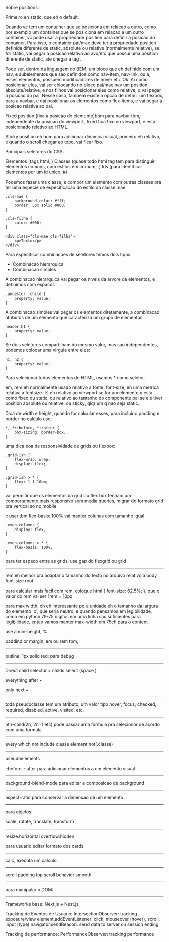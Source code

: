 Sobre positions:

Primeiro eh static, que eh o default.

Quando vc tem um container que se posiciona em relacao a outro, como por exemplo um container que se posiciona em relacao a um outro container, vc pode usar a propriedade position para definir a posicao do container. Para isso, o container pai/mae deve ter a propriedade position definida diferente de static,
absolute ou relative (normalmente relative), se for static, vai pegar a posicao relativa ao avo/etc que possui uma position diferente de static, ate chegar a tag <html></html>.

Pode ser, dentro da linguagem do BEM, um bloco que eh definido com um nav, e subelementos que sao definidos como nav-item, nav-link, ou a, esses elementos, possuem modificadores de hover etc. Ok. Ai como posicionar eles, vai ser colocando no bloco pai/mae nav um position absolute/relative, e nos filhos vai posicionar eles como relative, q vai pegar a posicao do pai. Nesse caso, tambem existe a opcao de definir um flexbox, 
para a navbar, e dai posicionar os elementos como flex-items, e vai pegar a posicao relativa ao pai.

Fixed position (fixa a posicao do elemento)bom para navbar tbm, independente da posicao do viewport,
fixed fica fixo no viewport, e esta posicionado relativo ao HTML.

Sticky position eh bom para adicionar dinamica visual, primeiro eh relativo, e quando o scroll chegar ao topo, vai ficar fixo.


Principais seletores do CSS:

Elementos (tags html, )
Classes (quase todo html tag tem para distinguir elementos comuns, com estilos em comum, .)
Ids (para identificar elementos por um id unico, #)

Podemos fazer uma classe, e compor um elemento com outras classes pra ter uma especie de 
especificacao do estilo da classe mae.

```
.cls-mae {
    background-color: #fff;
    border: 5px solid #000;
}

.cls-filha {
    color: #000;
}

<div class="cls-mae cls-filha">
    <p>Texto</p>
</div>
```

Para especificar combinacoes de seletores temos dois tipos:
- Combinacao hierarquica
- Combinacao simples

A combinacao hierarquica vai pegar os niveis da arvore de elementos, 
e definimos com espacos 

```
.ancestor .child {
    property: value;
}
```

A combinacao simples vai pegar os elementos diretamente, a combinacao atributos de um elemento
que caracteriza um grupo de elementos

```
header.h1 {
    property: value;
}
```

Se dois seletores compartilham do mesmo valor, mas sao independentes, podemos colocar uma virgula 
entre eles:


```
h1, h2 {
    property: value;
}
```

Para selecionar todos elementos do HTML, usamos * como seletor.

em, rem eh normalmente usado relativo a fonte, font-size, eh uma metrica relativa a fontsize.
% eh relativo ao viewport se for um elemento q esta como fixed ou static, ou relativo ao tamanho do 
componente pai se ele tiver position absolute ou relative, ou sticky, qlqr um q nao seja static.

Dica de width e height, quando for calcular esses, para incluir o padding e border no calculo use:

```
*, *::before, *::after {
    box-sizing: border-box;
}
```

uma dica boa de responsividade de grids ou flexbox:
```
.grid-ish {
    flex-wrap: wrap;
    display: flex;
}

.grid-ish > * {
    flex: 1 1 10em;
}
```

vai permitir que os elementos da grid ou flex box tenham um comportamento
mais responsivo sem media queries, migrar do formato grid pra vertical so
no mobile

e usar tbm flex-basis: 100% vai manter colunas com tamanho igual

```
.even-columns {
    display: flex;
}

.even-columns > * {
    flex-basis: 100%;
}
```


para ter espaco entre as grids, use gap do flexgrid ou grid



----------

rem eh melhor pra adaptar o tamanho do texto no arquivo relativo a body font-size root

para calcular mais facil com rem, coloque html { font-size: 62.5%; }, que o valor 
do rem vai ser 1rem = 10px

para max width, ch eh interessante pq a unidade eh o tamanho da largura do elemento 'o',
que seria neutro, e quando pensamos em legibilidade, como em python 79-75 digitos em uma linha
sao suficientes para legibilidade, entao vamos manter max-width em 75ch para o content

use a min-height, %

paddind or margin, em ou rem tbm, 

------------

outline: 1px solid red; para debug

------------

Direct child selector >
childs select (space )

everything after
~

only next
+

--------------

toda pseudoclasse tem um atributo, um valor
tipo hover, focus, checked, required, disabled, active, visited, etc.

---------------

nth-child(2n, 2n+1 etc)
pode passar uma formula pra selecionar de acordo com uma formula

----------------

every which not include classe
element:not(.classe)

-----------------

pseudoelements

::before, ::after para adicionar elementos a um elemento visual

------------------


background-blend-mode para editar a composicao de background

---------------------

aspect-ratio para conservar a dimensao de um elemento

----------------------

para objetos:

scale, rotate, translate, transform

-----------------------

resize:horizontal
overflow:hidden

para usuario editar formato dos cards

-----------------------

calc, executa um calculo

-----------------------

scroll padding top
scroll behavior smooth

--------------------------

para manipular o DOM:



---------------------

Frameworks base:
Next.js + Nest.js

Tracking de Eventos de Usuario:
IntersectionObserver: tracking exposure/view
element.addEventListener: click, mouseover (hover), scroll, input (type)
navigator.sendBeacon: send data to server on session ending

Tracking de performance:
PerformanceObserver: tracking performance


